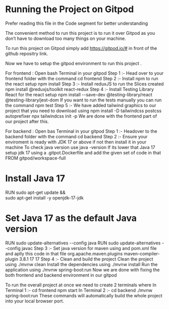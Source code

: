 # Running the Project on Gitpod

Prefer reading this file in the Code segment for better understanding 


The convenient method to run this project is to run it over Gitpod as you don’t have to download too
many things on your machine.

To run this project on Gitpod simply add https://gitpod.io/# in front of the github repositry link.

Now we have to setup the gitpod environment to run this project .


For frontend :
Open bash Terminal in your gitpod
Step 1 :- Head over to your frontend folder with the command
cd frontend
Step 2 :- Install npm to run the react setup
npm install
Step 3 :- Install reduxJS to run the Slices created
npm install @reduxjs/toolkit react-redux
Step 4 :- Install Testing Library React for the react setup
npm install --save-dev @testing-library/react @testing-library/jest-dom
If you want to run the tests manually you can run the command
npm test
Step 5 :- We have added tailwind graphics to our project that you need to download using
npm install -D tailwindcss postcss autoprefixer
npx tailwindcss init -p
We are done with the frontend part of our project after this.


For backend :
Open bas Terminal in your gitpod
Step 1 :- Headover to the backend folder with the command
cd backend
Step 2 :- Ensure your enviroment is ready with JDK 17 or above if not then install it in your machine
To check java version use java -version
If its lower that Java 17 setup jdk 17 using a .gitpot.Dockerfile and add the given set of
code in that
FROM gitpod/workspace-full
# Install Java 17
RUN sudo apt-get update && \
sudo apt-get install -y openjdk-17-jdk
# Set Java 17 as the default Java version
RUN sudo update-alternatives --config java
RUN sudo update-alternatives --config javac
Step 3 :- Set java version for maven using and pom.xml file and aplly this code in that file
<build>
<plugins>
<plugin>
<groupId>org.apache.maven.plugins</groupId>
<artifactId>maven-compiler-plugin</artifactId>
<version>3.8.1</version>
<configuration>
<source>17</source>
<target>17</target>
</configuration>
</plugin>
</plugins>
</build>
Step 4 :- Clean and build the project
Clean the project using ./mvnw clean
Install the dependencies using ./mvnw install
Run the application using ./mvnw spring-boot:run
Now we are done with fixing the both frontend and backend environment in our gitpod


To run the overall project at once we need to create 2 terminals where
In Terminal 1 :-
cd frontend
npm start
In Terminal 2 :-
cd backend
./mvnw spring-boot:run
These commands will automatically build the whole project into your local browser port.
